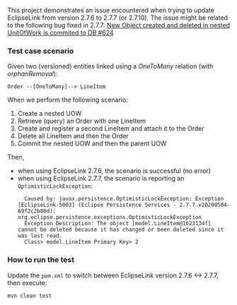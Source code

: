 This project demonstrates an issue encountered when trying to update EclipseLink from version 2.7.6 to 2.7.7 (or 2.7.10). The issue might be related to the following bug fixed
in 2.7.7:
[New Object created and deleted in nested UnitOfWork is commited to DB #624](https://github.com/eclipse-ee4j/eclipselink/issues/624)

### Test case scenario

Given two (versioned) entities linked using a _OneToMany_ relation (with _orphanRemoval_):

```
Order --[OneToMany]--> LineItem
```

When we perform the following scenario:

1. Create a nested UOW
2. Retrieve (query) an Order with one LineItem
3. Create and register a second LineItem and attach it to the Order
4. Delete all LineItem and then the Order
5. Commit the nested UOW and then the parent UOW

Then,

- when using EclipseLink 2.7.6, the scenario is successful (no error)
- when using EclipseLink 2.7.7, the scenario is reporting an `OptimisticLockException`:
  ```
    Caused by: javax.persistence.OptimisticLockException: Exception [EclipseLink-5003] (Eclipse Persistence Services - 2.7.7.v20200504-69f2c2b80d): org.eclipse.persistence.exceptions.OptimisticLockException
    Exception Description: The object [model.LineItem@1623134f] cannot be deleted because it has changed or been deleted since it was last read. 
    Class> model.LineItem Primary Key> 2
  ```

### How to run the test

Update the `pom.xml` to switch between EclipseLink version 2.7.6 <-> 2.7.7, then execute:

```
mvn clean test
```
